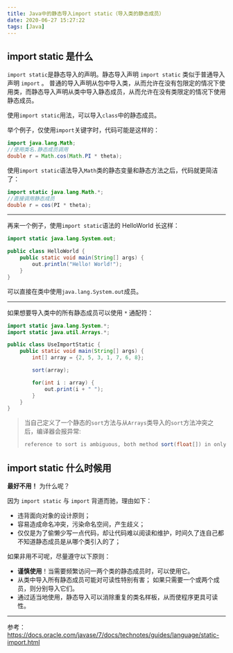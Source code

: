 ```yaml
---
title: Java中的静态导入import static（导入类的静态成员）
date: 2020-06-27 15:27:22
tags: [Java]
---
```


## import static 是什么

`import static`是静态导入的声明。静态导入声明 `import static` 类似于普通导入声明 `import` 。 普通的导入声明从包中导入类，从而允许在没有包限定的情况下使用类，而静态导入声明从类中导入静态成员，从而允许在没有类限定的情况下使用静态成员。

使用`import static`用法，可以导入`class`中的静态成员。

<!-- more -->

举个例子，仅使用`import`关键字时，代码可能是这样的：

```java
import java.lang.Math;
//使用类名.静态成员调用
double r = Math.cos(Math.PI * theta);
```

使用`import static`语法导入`Math`类的静态变量和静态方法之后，代码就更简洁了：

```java
import static java.lang.Math.*;
//直接调用静态成员
double r = cos(PI * theta);
```

---

再来一个例子，使用`import static`语法的 HelloWorld 长这样：

```java
import static java.lang.System.out;

public class HelloWorld {
    public static void main(String[] args) {
        out.println("Hello! World!");
    }
}
```

可以直接在类中使用`java.lang.System.out`成员。

---

如果想要导入类中的所有静态成员可以使用 `*` 通配符：

```java
import static java.lang.System.*;
import static java.util.Arrays.*;

public class UseImportStatic {
    public static void main(String[] args) {
        int[] array = {2, 5, 3, 1, 7, 6, 8};

        sort(array);

        for(int i : array) {
            out.print(i + " ");
        }
    }
}
```

> 当自己定义了一个静态的`sort`方法与从`Arrays`类导入的`sort`方法冲突之后，编译器会报异常:
>
> ```java
> reference to sort is ambiguous, both method sort(float[]) in onlyfun.caterpillar.Arrays and method sort(float[]) in java.util.Arrays match
> ```

## import static 什么时候用

**最好不用！** 为什么呢？

因为 `import static` 与 `import` 背道而驰，理由如下：

* 违背面向对象的设计原则；
* 容易造成命名冲突，污染命名空间，产生歧义；
* 仅仅是为了偷懒少写一点代码，却让代码难以阅读和维护，时间久了连自己都不知道静态成员是从哪个类引入的了；

如果非用不可呢，尽量遵守以下原则：

* **谨慎使用**！当需要频繁访问一两个类的静态成员时，可以使用它。
* 从类中导入所有静态成员可能对可读性特别有害； 如果只需要一个或两个成员，则分别导入它们。
* 通过适当地使用，静态导入可以消除重复的类名样板，从而使程序更具可读性。

---

参考： <https://docs.oracle.com/javase/7/docs/technotes/guides/language/static-import.html>

